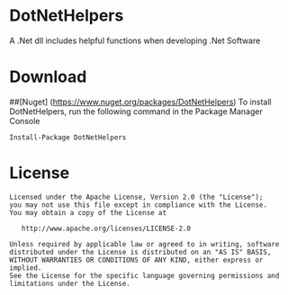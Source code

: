 # DotNetHelpers
A .Net dll includes helpful functions when developing .Net Software

# Download
##[Nuget] (https://www.nuget.org/packages/DotNetHelpers)
To install DotNetHelpers, run the following command in the Package Manager Console 
```
Install-Package DotNetHelpers
```

# License
```
Licensed under the Apache License, Version 2.0 (the "License");
you may not use this file except in compliance with the License.
You may obtain a copy of the License at

   http://www.apache.org/licenses/LICENSE-2.0

Unless required by applicable law or agreed to in writing, software
distributed under the License is distributed on an "AS IS" BASIS,
WITHOUT WARRANTIES OR CONDITIONS OF ANY KIND, either express or implied.
See the License for the specific language governing permissions and
limitations under the License.
```